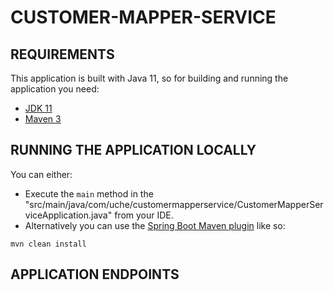 # CUSTOMER-MAPPER-SERVICE

## REQUIREMENTS
This application is built with Java 11, so for building and running the application you need:
- [JDK 11](https://docs.aws.amazon.com/corretto/latest/corretto-11-ug/downloads-list.html)
- [Maven 3](https://maven.apache.org)


## RUNNING THE APPLICATION LOCALLY
You can either:
- Execute the `main` method in the "src/main/java/com/uche/customermapperservice/CustomerMapperServiceApplication.java" from your IDE.
- Alternatively you can use the [Spring Boot Maven plugin](https://docs.spring.io/spring-boot/docs/2.7.0/maven-plugin/reference/htmlsingle/) like so:
```shell
mvn clean install
```

## APPLICATION ENDPOINTS

